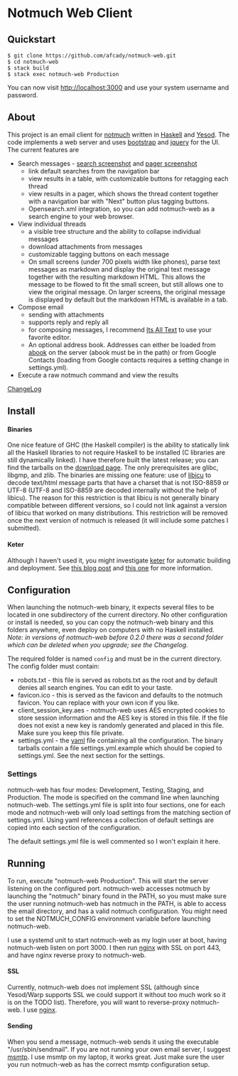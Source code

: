 # Notmuch Web Client

## Quickstart

~~~ {.bash}
$ git clone https://github.com/afcady/notmuch-web.git
$ cd notmuch-web
$ stack build
$ stack exec notmuch-web Production
~~~

You can now visit [http://localhost:3000](http://localhost:3000) and use your
system username and password.

## About

This project is an email client for [notmuch](http://notmuchmail.org) written in
[Haskell](http://www.haskell.org) and [Yesod](http://www.yesodweb.com).  The code implements a web
server and uses [bootstrap](http://twbs.github.io/bootstrap/) and [jquery](http://jquery.com/)
for the UI.  The current features are

* Search messages - [search
  screenshot](https://bitbucket.org/wuzzeb/notmuch-web/src/tip/screenshots/search.png) and [pager
  screenshot](https://bitbucket.org/wuzzeb/notmuch-web/src/tip/screenshots/pager.png)
    * link default searches from the navigation bar
    * view results in a table, with customizable buttons for retagging each thread
    * view results in a pager, which shows the thread content together with a navigation bar with
      "Next" button plus tagging buttons.
    * Opensearch.xml integration, so you can add notmuch-web as a search engine to your web browser.
* View individual threads
    * a visible tree structure and the ability to collapse individual messages
    * download attachments from messages
    * customizable tagging buttons on each message
    * On small screens (under 700 pixels width like phones), parse text messages as markdown and
      display the original text message together with the resulting markdown HTML.  This allows the
      message to be flowed to fit the small screen, but still allows one to view the original
      message.  On larger screens, the original message is displayed by default but the markdown
      HTML is available in a tab.
* Compose email
    * sending with attachments
    * supports reply and reply all
    * for composing messages, I recommend [Its All
      Text](https://addons.mozilla.org/en-us/firefox/addon/its-all-text/) to use your favorite
      editor.
    * An optional address book.  Addresses can either be loaded from
      [abook](http://abook.sourceforge.net/) on the server (abook must be in the path) or from
      Google Contacts (loading from Google contacts requires a setting change in settings.yml).
* Execute a raw notmuch command and view the results

[ChangeLog](https://bitbucket.org/wuzzeb/notmuch-web/src/tip/ChangeLog)

## Install

#### Binaries 

One nice feature of GHC (the Haskell compiler) is the ability to statically link all the Haskell
libraries to not require Haskell to be installed (C libraries are still dynamically linked).  I have
therefore built the latest release; you can find the tarballs on the [download
page](https://bitbucket.org/wuzzeb/notmuch-web/downloads).  The only prerequisites are glibc,
libgmp, and zlib.  The binaries are missing one feature: use of
[libicu](http://site.icu-project.org/) to decode text/html message parts that have a charset that is
not ISO-8859 or UTF-8 (UTF-8 and ISO-8859 are decoded internally without the help of libicu).  The
reason for this restriction is that libicu is not generally binary compatible between different
versions, so I could not link against a version of libicu that worked on many distributions.  This
restriction will be removed once the next version of notmuch is released (it will include some
patches I submitted).

#### Keter

Although I haven't used it, you might investigate [keter](https://github.com/snoyberg/keter) for
automatic building and deployment. See [this blog
post](http://www.yesodweb.com/blog/2012/05/keter-app-deployment) and [this
one](http://www.yesodweb.com/blog/2012/05/keter-its-alive) for more information.

## Configuration

When launching the notmuch-web binary, it expects several files to be located in one subdirectory
of the current directory.  No other configuration or install is needed, so you can copy the
notmuch-web binary and this folders anywhere, even deploy on computers with no Haskell
installed.  _Note: in versions of notmuch-web before 0.2.0 there was a second folder which can be
deleted when you upgrade; see the Changelog._

The required folder is named `config` and must be in the current directory.  The
config folder must contain:

* robots.txt - this file is served as robots.txt as the root and by default denies all search
  engines.  You can edit to your taste.
* favicon.ico - this is served as the favicon and defaults to the notmuch favicon.  You can replace
  with your own icon if you like.
* client_session_key.aes - notmuch-web uses AES encrypted cookies to store session information and
  the AES key is stored in this file.  If the file does not exist a new key is randomly generated and
  placed in this file.  Make sure you keep this file private.
* settings.yml - the [yaml](http://en.wikipedia.org/wiki/YAML) file containing all the
  configuration.  The binary tarballs contain a file settings.yml.example which should be copied to
  settings.yml.  See the next section for the settings.

### Settings

notmuch-web has four modes: Development, Testing, Staging, and Production.  The mode is specified on
the command line when launching notmuch-web.  The settings.yml file is split into four sections, one
for each mode and notmuch-web will only load settings from the matching section of settings.yml.
Using yaml references a collection of default settings are copied into each section of the
configuration.

The default settings.yml file is well commented so I won't explain it here.

## Running

To run, execute "notmuch-web Production".  This will start the server listening on the configured
port.  notmuch-web accesses notmuch by launching the "notmuch" binary found in the PATH, so you must
make sure the user running notmuch-web has notmuch in the PATH, is able to access the email
directory, and has a valid notmuch configuration.  You might need to set the NOTMUCH\_CONFIG
environment variable before launching notmuch-web.

I use a systemd unit to start notmuch-web as my login user at boot, having notmuch-web listen on
port 3000.  I then run [nginx](http://nginx.org/) with SSL on port 443, and have nginx reverse proxy
to notmuch-web.

#### SSL

Currently, notmuch-web does not implement SSL (although since Yesod/Warp supports SSL we could
support it without too much work so it is on the TODO list).  Therefore, you will want to
reverse-proxy notmuch-web.  I use [nginx](http://nginx.org/).

#### Sending

When you send a message, notmuch-web sends it using the executable "/usr/sbin/sendmail".  If you are
not running your own email server, I suggest [msmtp](http://msmtp.sourceforge.net/).  I use msmtp on
my laptop, it works great.  Just make sure the user you run notmuch-web as has the correct msmtp
configuration setup.
